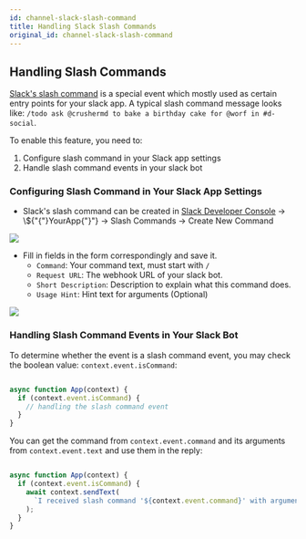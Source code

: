 ```yaml
---
id: channel-slack-slash-command
title: Handling Slack Slash Commands
original_id: channel-slack-slash-command
---
```

## Handling Slash Commands

[Slack's slash command](https://api.slack.com/interactivity/slash-commands) is a special event which mostly used as certain entry points for your slack app. A typical slash command message looks like: `/todo ask @crushermd to bake a birthday cake for @worf in #d-social`.

To enable this feature, you need to:

1.  Configure slash command in your Slack app settings
2.  Handle slash command events in your slack bot

### Configuring Slash Command in Your Slack App Settings

-   Slack's slash command can be created in [Slack Developer Console](https://api.slack.com/apps) → \\${"{"}YourApp{"}"} → Slash Commands → Create New Command

<p><img width={800} src="https://user-images.githubusercontent.com/4010549/74177974-bdf42480-4c75-11ea-9dc0-ba744ed9e134.png" /></p>

-   Fill in fields in the form correspondingly and save it.
    -   `Command`: Your command text, must start with `/`
    -   `Request URL`: The webhook URL of your slack bot.
    -   `Short Description`: Description to explain what this command does.
    -   `Usage Hint`: Hint text for arguments (Optional)

<p><img width={800} src="https://user-images.githubusercontent.com/4010549/74179896-53dd7e80-4c79-11ea-83f8-01f84ca38fae.png" /></p>

### Handling Slash Command Events in Your Slack Bot

To determine whether the event is a slash command event, you may check the boolean value: `context.event.isCommand`:

```js

async function App(context) {
  if (context.event.isCommand) {
    // handling the slash command event
  }
}

```

You can get the command from `context.event.command` and its arguments from `context.event.text` and use them in the reply:

```js

async function App(context) {
  if (context.event.isCommand) {
    await context.sendText(
      `I received slash command '${context.event.command}' with arguments: '${context.event.text}'`
    );
  }
}

```

